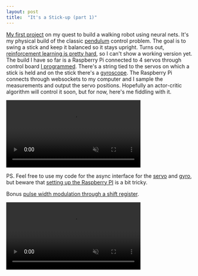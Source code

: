 ```yaml
---
layout: post
title:  "It's a Stick-up (part 1)"
---
```


[My first project][stickup] on my quest to build a walking robot using neural nets. It's my physical build of the classic [pendulum] control problem. The goal is to swing a stick and keep it balanced so it stays upright. Turns out, [reinforcement learning is pretty hard][hard rl], so I can't show a working version yet. The build I have so far is a Raspberry Pi connected to 4 servos through control board [I programmed][servo]. There's a string tied to the servos on which a stick is held and on the stick there's a [gyroscope][gyro]. The Raspberry Pi connects through websockets to my computer and I sample the measurements and output the servo positions. Hopefully an actor-critic algorithm will control it soon, but for now, here's me fiddling with it.

<video autoplay muted loop width="360">
  <source src="/assets/images/itsastickup.mp4" type="video/mp4"/>
  Video of my pendulum setup.
</video>

<!--more-->

PS. Feel free to use my code for the async interface for the [servo] and [gyro], but beware that [setting up the Raspberry PI][setup] is a bit tricky.

Bonus [pulse width modulation through a shift register][shifty].

<video autoplay muted loop width="360">
  <source src="/assets/images/shift-register-pwm.mp4" type="video/mp4"/>
  Video of rolling LED effect controlled by shift register.
</video>

[stickup]: https://github.com/csiz/itsastickup
[pendulum]: https://gym.openai.com/envs/Pendulum-v0/
[hard rl]: https://www.alexirpan.com/2018/02/14/rl-hard.html
[servo]: https://github.com/csiz/pi_scripts/blob/master/servo.py
[gyro]: https://github.com/csiz/pi_scripts/blob/master/gyro.py
[setup]: https://github.com/csiz/pi_scripts/blob/master/pi_setup.txt
[shifty]: https://github.com/csiz/pi_scripts/blob/master/shifty.py
